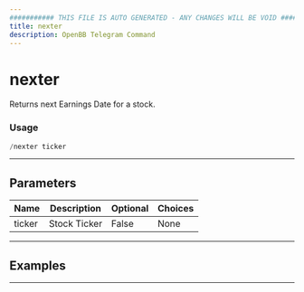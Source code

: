 ```yaml
---
########### THIS FILE IS AUTO GENERATED - ANY CHANGES WILL BE VOID ###########
title: nexter
description: OpenBB Telegram Command
---
```


# nexter

Returns next Earnings Date for a stock.

### Usage

```python wordwrap
/nexter ticker
```

---

## Parameters

| Name | Description | Optional | Choices |
| ---- | ----------- | -------- | ------- |
| ticker | Stock Ticker | False | None |


---

## Examples


---
